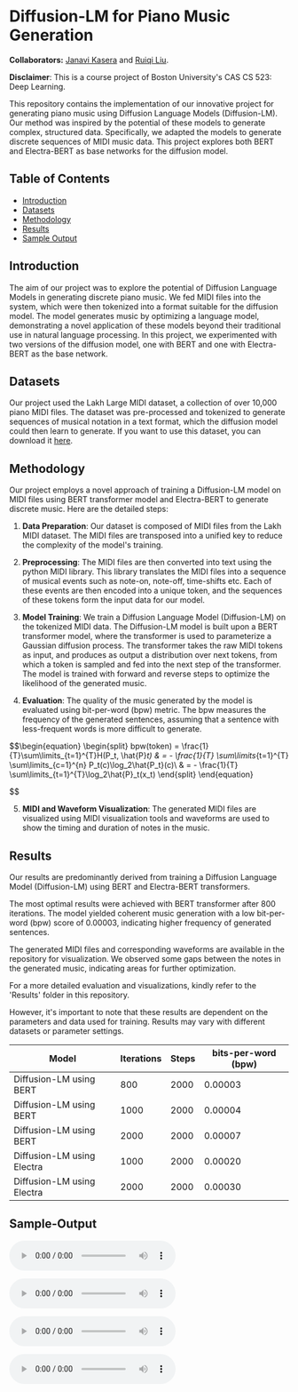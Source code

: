 # Diffusion-LM for Piano Music Generation 

**Collaborators:** [Janavi Kasera](https://github.com/janavikasera) and [Ruiqi Liu](https://github.com/RRQLiu).

**Disclaimer**: This is a course project of Boston University's CAS CS 523: Deep Learning.

This repository contains the implementation of our innovative project for generating piano music using Diffusion Language Models (Diffusion-LM). Our method was inspired by the potential of these models to generate complex, structured data. Specifically, we adapted the models to generate discrete sequences of MIDI music data. This project explores both BERT and Electra-BERT as base networks for the diffusion model.

## Table of Contents

- [Introduction](#Introduction)
- [Datasets](#Datasets)
- [Methodology](#Methodology)
- [Results](#Results)
- [Sample Output](#Sample-Output)

## Introduction

The aim of our project was to explore the potential of Diffusion Language Models in generating discrete piano music. We fed MIDI files into the system, which were then tokenized into a format suitable for the diffusion model. The model generates music by optimizing a language model, demonstrating a novel application of these models beyond their traditional use in natural language processing. In this project, we experimented with two versions of the diffusion model, one with BERT and one with Electra-BERT as the base network.

## Datasets

Our project used the Lakh Large MIDI dataset, a collection of over 10,000 piano MIDI files. The dataset was pre-processed and tokenized to generate sequences of musical notation in a text format, which the diffusion model could then learn to generate. If you want to use this dataset, you can download it [here](https://colinraffel.com/projects/lmd/#get).

## Methodology

Our project employs a novel approach of training a Diffusion-LM model on MIDI files using BERT transformer model and Electra-BERT to generate discrete music. Here are the detailed steps:

1. **Data Preparation**: Our dataset is composed of MIDI files from the Lakh MIDI dataset. The MIDI files are transposed into a unified key to reduce the complexity of the model's training.

2. **Preprocessing**: The MIDI files are then converted into text using the python MIDI library. This library translates the MIDI files into a sequence of musical events such as note-on, note-off, time-shifts etc. Each of these events are then encoded into a unique token, and the sequences of these tokens form the input data for our model.

3. **Model Training**: We train a Diffusion Language Model (Diffusion-LM) on the tokenized MIDI data. The Diffusion-LM model is built upon a BERT transformer model, where the transformer is used to parameterize a Gaussian diffusion process. The transformer takes the raw MIDI tokens as input, and produces as output a distribution over next tokens, from which a token is sampled and fed into the next step of the transformer. The model is trained with forward and reverse steps to optimize the likelihood of the generated music.

4. **Evaluation**: The quality of the music generated by the model is evaluated using bit-per-word (bpw) metric. The bpw measures the frequency of the generated sentences, assuming that a sentence with less-frequent words is more difficult to generate.

$$\begin{equation}
    \begin{split}
        bpw(token) = \frac{1}{T}\sum\limits_{t=1}^{T}H(P_t, \hat{P}_t) 
        & = - \frac{1}{T} \sum\limits_{t=1}^{T}
        \sum\limits_{c=1}^{n} P_t(c)\log_2\hat{P_t}(c)\\
        & = - \frac{1}{T} \sum\limits_{t=1}^{T}\log_2\hat{P}_t(x_t)
    \end{split}
\end{equation}

$$

5. **MIDI and Waveform Visualization**: The generated MIDI files are visualized using MIDI visualization tools and waveforms are used to show the timing and duration of notes in the music.

## Results

Our results are predominantly derived from training a Diffusion Language Model (Diffusion-LM) using BERT and Electra-BERT transformers.

The most optimal results were achieved with BERT transformer after 800 iterations. The model yielded coherent music generation with a low bit-per-word (bpw) score of 0.00003, indicating higher frequency of generated sentences.

The generated MIDI files and corresponding waveforms are available in the repository for visualization. We observed some gaps between the notes in the generated music, indicating areas for further optimization.

For a more detailed evaluation and visualizations, kindly refer to the 'Results' folder in this repository.

However, it's important to note that these results are dependent on the parameters and data used for training. Results may vary with different datasets or parameter settings.

| Model                    | Iterations | Steps | bits-per-word (bpw)|
|--------------------------|------------|-------|---------------|
| Diffusion-LM using BERT  | 800        | 2000  | 0.00003       |
| Diffusion-LM using BERT  | 1000       | 2000  | 0.00004       |
| Diffusion-LM using BERT  | 2000       | 2000  | 0.00007       |
| Diffusion-LM using Electra| 1000       | 2000  | 0.00020       |
| Diffusion-LM using Electra| 2000       | 2000  | 0.00030       |

## Sample-Output

<audio src="sample_output/output_1.wav" controls title="Title"></audio>

<audio src="sample_output/output_2.wav" controls title="Title"></audio>

<audio src="sample_output/output_3.wav" controls title="Title"></audio>

<audio src="sample_output/output_4.wav" controls title="Title"></audio>



